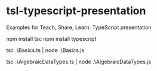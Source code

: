 # tsl-typescript-presentation
Examples for Teach, Share, Learn: TypeScript presentation

npm install tsc
npm install typescript

tsc .\Basics.ts | node .\Basics.js

tsc .\AlgebraicDataTypes.ts | node .\AlgebraicDataTypes.js
